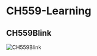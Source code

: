 # CH559-Learning

## CH559Blink
![CH559Blink](https://user-images.githubusercontent.com/10301363/105012886-00c39c80-5a82-11eb-8e16-ac04b106322d.gif)
